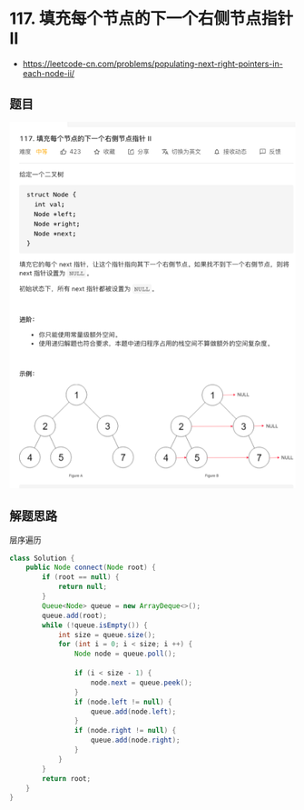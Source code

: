 # 117. 填充每个节点的下一个右侧节点指针 II

- https://leetcode-cn.com/problems/populating-next-right-pointers-in-each-node-ii/

## 题目

![](https://raw.githubusercontent.com/Cerbur/pic/main/20210727033247.png)

## 解题思路

层序遍历

```java
class Solution {
    public Node connect(Node root) {
        if (root == null) {
            return null;
        }
        Queue<Node> queue = new ArrayDeque<>();
        queue.add(root);
        while (!queue.isEmpty()) {
            int size = queue.size();
            for (int i = 0; i < size; i ++) {
                Node node = queue.poll();
                
                if (i < size - 1) {
                    node.next = queue.peek();
                }
                if (node.left != null) {
                    queue.add(node.left);
                }
                if (node.right != null) {
                    queue.add(node.right);
                }
            }
        }
        return root;
    }
}
```

